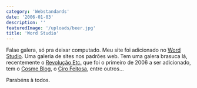 ```yaml
---
category: 'Webstandards'
date: '2006-01-03'
description: ''
featuredImage: '/uploads/beer.jpg'
title: 'Word Studio'
---
```


Falae galera, só pra deixar computado. Meu site foi adicionado no [Word Studio](http://www.wordstudio.wz.cz/). Uma galeria de sites nos padrões web. Tem uma galera brasuca lá, recentemente o [Revolução Etc.](http://www.revolucao.etc.br/) que foi o primeiro de 2006 a ser adicionado, tem o [Cosme Blog](http://www.wordstudio.wz.cz/galerie/cosme-blog), o [Ciro Feitosa](http://www.wordstudio.wz.cz/galerie/ciro-feitosa), entre outros...

Parabéns à todos.
